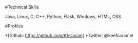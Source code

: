 #Technical Skills

Java, Linux, C, C++, Python, Flask, Windows, HTML, CSS

#Profiles

*[Github: https://github.com/KECaram]
*Twitter: @keefcaramel
